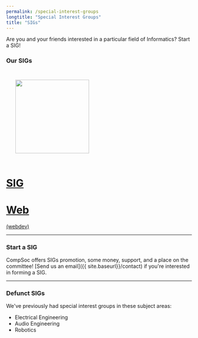 ```yaml
---
permalink: /special-interest-groups
longtitle: "Special Interest Groups"
title: "SIGs"
---
```


Are you and your friends interested in a particular field of Informatics? Start a SIG!

### Our SIGs

<div class="sigs-container">
    <div class="sigs-item bg-inverse">
        <div class="d-inline-block" style="padding: 25px; ">
            <a href="http://sigint.xm"><img src="{{ site.baseurl }}/static/img/sigs/sigint-logo.png" height="200px" class="float-left" /></a>
        </div>
    </div>
    <div class="sigs-item d-flex align-items-center justify-content-center">
        <a href="{{ site.baseurl }}/sigs/sigweb">
        <div class="d-block">
            <h1>SIG</h1>
            <h1>Web</h1>
            <p>(webdev)</p>
        </div>
        </a>
    </div>
</div>

----

### Start a SIG
CompSoc offers SIGs promotion, some money, support, and a place on the committee! [Send us an email]({{ site.baseurl}}/contact) if you're interested in forming a SIG.

----

### Defunct SIGs

We've previously had special interest groups in these subject areas:
<ul>
    <li>Electrical Engineering</li>
    <li>Audio Engineering</li>
    <li>Robotics</li>
</ul>